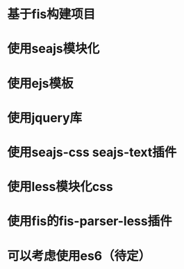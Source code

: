 # 基于fis构建项目
# 使用seajs模块化
# 使用ejs模板
# 使用jquery库
# 使用seajs-css seajs-text插件
# 使用less模块化css
# 使用fis的fis-parser-less插件
# 可以考虑使用es6（待定）
